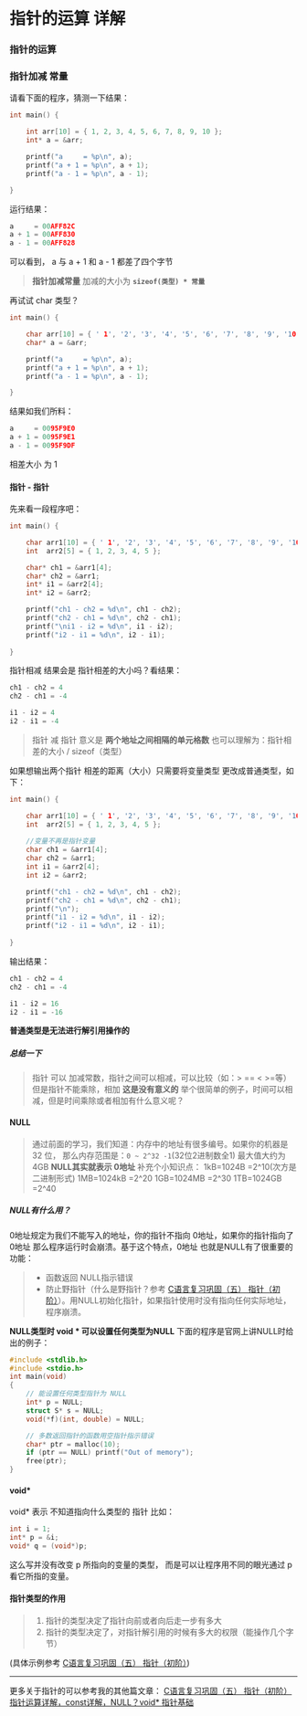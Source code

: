 # 指针的运算 详解  
### 指针的运算
### 指针加减 常量
请看下面的程序，猜测一下结果：

```c
int main() {

	int arr[10] = { 1, 2, 3, 4, 5, 6, 7, 8, 9, 10 };
	int* a = &arr;

	printf("a     = %p\n", a);
	printf("a + 1 = %p\n", a + 1);
	printf("a - 1 = %p\n", a - 1);

}
```
运行结果：
```c
a     = 00AFF82C
a + 1 = 00AFF830
a - 1 = 00AFF828
```
可以看到， a 与 a + 1 和 a - 1 都差了四个字节
>**指针加减常量** 加减的大小为 **`sizeof(类型) * 常量 `**

再试试 char 类型？

```c
int main() {

	char arr[10] = { ' 1', '2', '3', '4', '5', '6', '7', '8', '9', '10',};
	char* a = &arr;

	printf("a     = %p\n", a);
	printf("a + 1 = %p\n", a + 1);
	printf("a - 1 = %p\n", a - 1);

}
```
结果如我们所料：

```c
a     = 0095F9E0
a + 1 = 0095F9E1
a - 1 = 0095F9DF
```
相差大小 为 1

#### 指针 - 指针
先来看一段程序吧：

```c
int main() {

	char arr1[10] = { ' 1', '2', '3', '4', '5', '6', '7', '8', '9', '10', };
	int  arr2[5] = { 1, 2, 3, 4, 5 };

	char* ch1 = &arr1[4];
	char* ch2 = &arr1;
	int* i1 = &arr2[4];
	int* i2 = &arr2;

	printf("ch1 - ch2 = %d\n", ch1 - ch2);
	printf("ch2 - ch1 = %d\n", ch2 - ch1);
	printf("\ni1 - i2 = %d\n", i1 - i2);
	printf("i2 - i1 = %d\n", i2 - i1);
	
}
```
指针相减 结果会是 指针相差的大小吗？看结果：

```c
ch1 - ch2 = 4
ch2 - ch1 = -4

i1 - i2 = 4
i2 - i1 = -4
```
>指针 减 指针 意义是 **两个地址之间相隔的单元格数**
>也可以理解为：指针相差的大小 / sizeof（类型）

如果想输出两个指针 相差的距离（大小）只需要将变量类型 更改成普通类型，如下：
```c
int main() {

	char arr1[10] = { ' 1', '2', '3', '4', '5', '6', '7', '8', '9', '10', };
	int  arr2[5] = { 1, 2, 3, 4, 5 };
	
	//变量不再是指针变量
	char ch1 = &arr1[4];
	char ch2 = &arr1;
	int i1 = &arr2[4];
	int i2 = &arr2;

	printf("ch1 - ch2 = %d\n", ch1 - ch2);
	printf("ch2 - ch1 = %d\n", ch2 - ch1);
	printf("\n");
	printf("i1 - i2 = %d\n", i1 - i2);
	printf("i2 - i1 = %d\n", i2 - i1);
	
}
```
输出结果：

```c
ch1 - ch2 = 4
ch2 - ch1 = -4

i1 - i2 = 16
i2 - i1 = -16
```
**普通类型是无法进行解引用操作的**
##### 总结一下
>指针 可以 加减常数，指针之间可以相减，可以比较（如：> == < >=等）
>但是指针不能乘除，相加 **这是没有意义的**
>举个很简单的例子，时间可以相减，但是时间乘除或者相加有什么意义呢？

####  NULL
>通过前面的学习，我们知道：内存中的地址有很多编号。如果你的机器是 32 位，
>那么内存范围是：`0 ~ 2^32 -1`(32位2进制数全1)  最大值大约为 4GB
>**NULL其实就表示 0地址**
>补充个小知识点：
>        1kB=1024B       =2^10(次方是二进制形式)
>        1MB=1024kB     =2^20
>        1GB=1024MB    =2^30
>        1TB=1024GB     =2^40

##### NULL有什么用？
0地址规定为我们不能写入的地址，你的指针不指向 0地址，如果你的指针指向了 0地址 那么程序运行时会崩溃。基于这个特点，0地址 也就是NULL有了很重要的功能：
> - 函数返回 NULL指示错误
> - 防止野指针（什么是野指针？参考 [C语言复习巩固（五） 指针（初阶）](https://blog.csdn.net/qq_44954010/article/details/103742120)）。用NULL初始化指针，如果指针使用时没有指向任何实际地址，程序崩溃。

**NULL类型时 void * 可以设置任何类型为NULL**
下面的程序是官网上讲NULL时给出的例子：
```c
#include <stdlib.h>
#include <stdio.h>
int main(void)
{
	// 能设置任何类型指针为 NULL
	int* p = NULL;
	struct S* s = NULL;
	void(*f)(int, double) = NULL;

	// 多数返回指针的函数用空指针指示错误
	char* ptr = malloc(10);
	if (ptr == NULL) printf("Out of memory");
	free(ptr);
}
```

#### void*
void* 表示 不知道指向什么类型的 指针
比如：

```c
int i = 1;
int* p = &i;
void* q = (void*)p;
```
这么写并没有改变 p 所指向的变量的类型， 而是可以让程序用不同的眼光通过 p看它所指的变量。
#### 指针类型的作用
>1. 指针的类型决定了指针向前或者向后走一步有多大 
>2. 指针的类型决定了，对指针解引用的时候有多大的权限（能操作几个字节）

(具体示例参考 [C语言复习巩固（五） 指针（初阶）](https://blog.csdn.net/qq_44954010/article/details/103742120))

***
更多关于指针的可以参考我的其他篇文章：
[C语言复习巩固（五） 指针（初阶）](https://blog.csdn.net/qq_44954010/article/details/103742120)
[指针运算详解，const详解，NULL？void* 指针基础](https://mp.weixin.qq.com/s/x3un4tnaHSISUfP8n3V_6g)